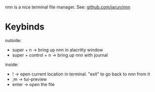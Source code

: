 nnn is a nice terminal file manager. See: [github.com/jarun/nnn](https://github.com/jarun/nnn)

# Keybinds
outside:
- super + n -> bring up nnn in alacritty window
- super + control + n -> bring up nnn with journal

inside: 
- ! -> open current location in terminal. "exit" to go back to nnn from it
- ;m -> tui-preview
- enter -> open the file

